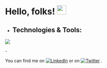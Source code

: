 <head>
         <link href="https://cdn.jsdelivr.net/npm/bootstrap@5.1.3/dist/css/bootstrap.min.css" rel="stylesheet" integrity="sha384-                        1BmE4kWBq78iYhFldvKuhfTAU6auU8tT94WrHftjDbrCEXSU1oBoqyl2QvZ6jIW3" crossorigin="anonymous">
</head>
<body>

 # Hello, folks! <img src="https://raw.githubusercontent.com/MartinHeinz/MartinHeinz/master/wave.gif" width="30px">
         
- <h2>Technologies & Tools:</h2>
         
![](https://img.shields.io/badge/<WORD_ON_LEFT>-<WORD_ON_RIGHT>-informational?style=flat&logo=<LOGO_NAME>&logoColor=white&color=2bbc8a)
      
-<!-- Actual text -->

You can find me on [![LinkedIn][2.2]][2] or on [![Twitter][1.2]][1] .

<!-- Icons -->

[1.2]: http://i.imgur.com/wWzX9uB.png (twitter icon without padding)
[2.2]: https://raw.githubusercontent.com/MartinHeinz/MartinHeinz/master/linkedin-3-16.png (LinkedIn icon without padding)

<!-- Links to your social media accounts -->

[1]: https://twitter.com/kartikrai73
[2]: https://www.linkedin.com/in/kartik-rai-0067951bb

  </body>
